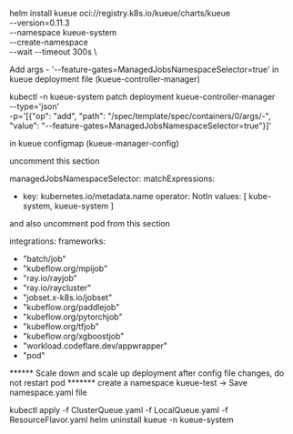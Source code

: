 helm install kueue oci://registry.k8s.io/kueue/charts/kueue \
  --version=0.11.3 \
  --namespace  kueue-system \
  --create-namespace \
  --wait --timeout 300s \
  
  
Add args - '--feature-gates=ManagedJobsNamespaceSelector=true' in kueue deployment file (kueue-controller-manager)

kubectl -n kueue-system patch deployment kueue-controller-manager \
  --type='json' \
  -p='[{"op": "add", "path": "/spec/template/spec/containers/0/args/-", "value": "--feature-gates=ManagedJobsNamespaceSelector=true"}]'



in kueue configmap (kueue-manager-config)

uncomment this section

managedJobsNamespaceSelector:
 matchExpressions:
   - key: kubernetes.io/metadata.name
     operator: NotIn
     values: [ kube-system, kueue-system ]


and also uncomment pod from this section

integrations:
  frameworks:
  - "batch/job"
  - "kubeflow.org/mpijob"
  - "ray.io/rayjob"
  - "ray.io/raycluster"
  - "jobset.x-k8s.io/jobset"
  - "kubeflow.org/paddlejob"
  - "kubeflow.org/pytorchjob"
  - "kubeflow.org/tfjob"
  - "kubeflow.org/xgboostjob"
  - "workload.codeflare.dev/appwrapper"
  - "pod"

****** Scale down and scale up deployment after config file changes, do not restart pod *******
create a namespace kueue-test -> Save namespace.yaml file

kubectl apply -f ClusterQueue.yaml -f LocalQueue.yaml -f ResourceFlavor.yaml
helm uninstall kueue -n kueue-system    